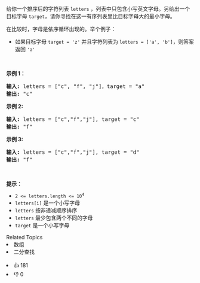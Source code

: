 <p>给你一个排序后的字符列表 <code>letters</code> ，列表中只包含小写英文字母。另给出一个目标字母&nbsp;<code>target</code>，请你寻找在这一有序列表里比目标字母大的最小字母。</p>

<p>在比较时，字母是依序循环出现的。举个例子：</p>

<ul>
	<li>如果目标字母 <code>target = 'z'</code> 并且字符列表为&nbsp;<code>letters = ['a', 'b']</code>，则答案返回&nbsp;<code>'a'</code></li>
</ul>

<p>&nbsp;</p>

<p><strong>示例 1：</strong></p>

<pre>
<strong>输入: </strong>letters = ["c", "f", "j"]，target = "a"
<strong>输出:</strong> "c"
</pre>

<p><strong>示例 2:</strong></p>

<pre>
<strong>输入:</strong> letters = ["c","f","j"], target = "c"
<strong>输出:</strong> "f"
</pre>

<p><strong>示例 3:</strong></p>

<pre>
<strong>输入:</strong> letters = ["c","f","j"], target = "d"
<strong>输出:</strong> "f"
</pre>

<p>&nbsp;</p>

<p><strong>提示：</strong></p>

<ul>
	<li><code>2 &lt;= letters.length &lt;= 10<sup>4</sup></code></li>
	<li><code>letters[i]</code>&nbsp;是一个小写字母</li>
	<li><code>letters</code> 按非递减顺序排序</li>
	<li><code>letters</code> 最少包含两个不同的字母</li>
	<li><code>target</code> 是一个小写字母</li>
</ul>
<div><div>Related Topics</div><div><li>数组</li><li>二分查找</li></div></div><br><div><li>👍 181</li><li>👎 0</li></div>